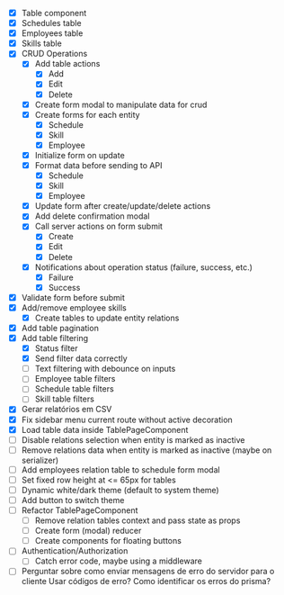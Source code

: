 - [x] Table component
- [x] Schedules table
- [x] Employees table
- [x] Skills table
- [x] CRUD Operations
  - [x] Add table actions
    - [x] Add
    - [x] Edit
    - [x] Delete
  - [x] Create form modal to manipulate data for crud
  - [x] Create forms for each entity
    - [x] Schedule
    - [x] Skill
    - [x] Employee
  - [x] Initialize form on update
  - [x] Format data before sending to API
    - [x] Schedule
    - [x] Skill
    - [x] Employee
  - [x] Update form after create/update/delete actions
  - [x] Add delete confirmation modal
  - [x] Call server actions on form submit
    - [x] Create
    - [x] Edit
    - [x] Delete
  - [x] Notifications about operation status (failure, success, etc.)
    - [x] Failure
    - [x] Success
- [x] Validate form before submit
- [x] Add/remove employee skills
  - [x] Create tables to update entity relations
- [x] Add table pagination
- [x] Add table filtering
  - [x] Status filter
  - [x] Send filter data correctly
  - [ ] Text filtering with debounce on inputs
  - [ ] Employee table filters
  - [ ] Schedule table filters
  - [ ] Skill table filters
- [x] Gerar relatórios em CSV
- [x] Fix sidebar menu current route without active decoration
- [x] Load table data inside TablePageComponent
- [ ] Disable relations selection when entity is marked as inactive
- [ ] Remove relations data when entity is marked as inactive (maybe on serializer)
- [ ] Add employees relation table to schedule form modal
- [ ] Set fixed row height at <= 65px for tables
- [ ] Dynamic white/dark theme (default to system theme)
- [ ] Add button to switch theme
- [ ] Refactor TablePageComponent
  - [ ] Remove relation tables context and pass state as props
  - [ ] Create form (modal) reducer
  - [ ] Create components for floating buttons
- [ ] Authentication/Authorization
  - [ ] Catch error code, maybe using a middleware

- [ ] Perguntar sobre como enviar mensagens de erro do servidor para o cliente
Usar códigos de erro?
Como identificar os erros do prisma?
